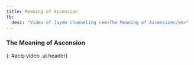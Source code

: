 ```yaml
---
title: Meaning of Ascension
fb:
  desc: "Video of Jayem channeling <em>The Meaning of Ascension</em>"
---
```


### The Meaning of Ascension
{: #acq-video .ui.header}

<div class="ui embed" data-source="youtube" data-id="DWEZ8CmUX8U" data-placeholder="/t/wom/public/img/wom/moa-video.png">
</div>

